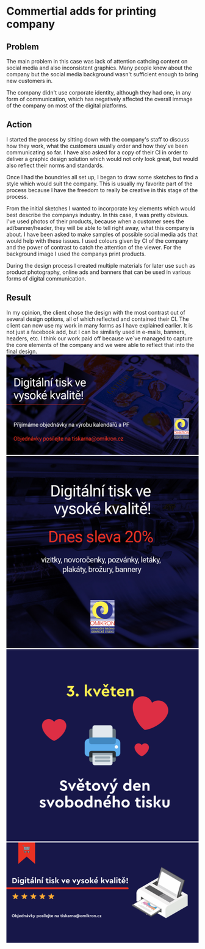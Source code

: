 # Commertial adds for printing company

## Problem
The main problem in this case was lack of attention cathcing content on social media and also inconsistent graphics. Many people knew about the company but the social media background wasn't sufficient enough to bring new customers in.

The company didn't use corporate identity, although they had one, in any form of communication, which has negatively affected the overall immage of the company on most of the digital platforms. 

## Action
I started the process by sitting down with the company's staff to discuss how they work, what the customers usually order and how they've been communicating so far. I have also asked for a copy of their CI in order to deliver a graphic design solution which would not only look great, but would also reflect their norms and standards.

Once I had the boundries all set up, I began to draw some sketches to find a style which would suit the company. This is usually my favorite part of the process because I have the freedom to really be creative in this stage of the process.

From the initial sketches I wanted to incorporate key elements which would best describe the companys industry. In this case, it was pretty obvious. I've used photos of their products, because when a customer sees the ad/banner/header, they will be able to tell right away, what this company is about. I have been asked to make samples of possible social media ads that would help with these issues. I used colours given by CI of the company and the power of contrast to catch the attention of the viewer. For the background image I used the companys print products.

During the design process I created multiple materials for later use such as product photography, online ads and banners that can be used in various forms of digital communication.


## Result
In my opinion, the client chose the design with the most contrast out of several design options, all of which reflected and contained their CI. The client can now use my work in many forms as I have explained earlier. It is not just a facebook add, but I can be similarly used in e-mails, banners, headers, etc. I think our work paid off because we`ve managed to capture the core elements of the company and we were able to reflect that into the final design. 
![A close-up of a 16 point ampersand typed in Trebuchet MS viewed in Illustrator’s Pixel Preview mode.](Frame-2.png)
![A close-up of a 16 point ampersand typed in Trebuchet MS viewed in Illustrator’s Pixel Preview mode.](Frame-1.png) 
![A close-up of a 16 point ampersand typed in Trebuchet MS viewed in Illustrator’s Pixel Preview mode.](Desktop-2.png)
![A close-up of a 16 point ampersand typed in Trebuchet MS viewed in Illustrator’s Pixel Preview mode.](Desktop-1.png)
